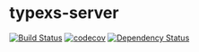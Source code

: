 # typexs-server

[![Build Status](https://travis-ci.org/typexs/typexs-server.svg?branch=master)](https://travis-ci.org/typexs/typexs-server)
[![codecov](https://codecov.io/gh/typexs/typexs-server/branch/master/graph/badge.svg)](https://codecov.io/gh/typexs/typexs-server)
[![Dependency Status](https://david-dm.org/typexs/typexs-server.svg)](https://david-dm.org/typexs/typexs-server)

